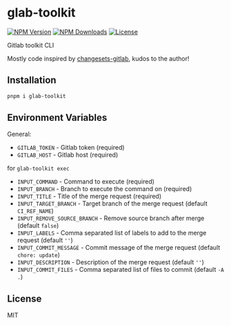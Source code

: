 # glab-toolkit

<a href="https://www.npmjs.com/package/glab-toolkit" target="_blank" rel="noopener noreferrer"><img src="https://badgen.net/npm/v/glab-toolkit" alt="NPM Version" /></a>
<a href="https://www.npmjs.com/package/glab-toolkit" target="_blank" rel="noopener noreferrer"><img src="https://badgen.net/npm/dt/glab-toolkit" alt="NPM Downloads" /></a>
<a href="https://github.com/alexzhang1030/glab-toolkit/blob/main/LICENSE" target="_blank" rel="noopener noreferrer"><img src="https://badgen.net/github/license/alexzhang1030/glab-toolkit" alt="License" /></a>

Gitlab toolkit CLI

Mostly code inspired by [changesets-gitlab](https://github.com/un-ts/changesets-gitlab), kudos to the author!

## Installation

```bash
pnpm i glab-toolkit
```

## Environment Variables

General:

- `GITLAB_TOKEN` - Gitlab token (required)
- `GITLAB_HOST` - Gitlab host (required)

for `glab-toolkit exec`

- `INPUT_COMMAND` - Command to execute (required)
- `INPUT_BRANCH` - Branch to execute the command on (required)
- `INPUT_TITLE` - Title of the merge request (required)
- `INPUT_TARGET_BRANCH` - Target branch of the merge request (default `CI_REF_NAME`)
- `INPUT_REMOVE_SOURCE_BRANCH` - Remove source branch after merge (default `false`)
- `INPUT_LABELS` - Comma separated list of labels to add to the merge request (default `''`)
- `INPUT_COMMIT_MESSAGE` - Commit message of the merge request (default `chore: update`)
- `INPUT_DESCRIPTION` - Description of the merge request (default `''`)
- `INPUT_COMMIT_FILES` - Comma separated list of files to commit (default `-A .`)

## License

MIT
